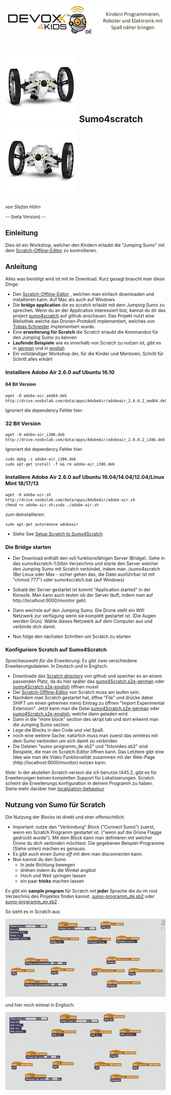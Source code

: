 ![Devoxx4Kids](./logo.jpg)


# ![Devoxx4Kids](./jumping-sumo.jpg)  Sumo4scratch  ![Devoxx4Kids](./jumping-sumo-flipped.jpg)
*von Stefan Höhn*

-- (beta Version) --

[Tobias Schneider]: https://github.com/derTobsch
[Scratch-Offline-Editor]: https://scratch.mit.edu/scratch2download/
[Jumping Sumo Drone]: http://www.parrot.com/usa/products/jumping-sumo/
[Parrot]: http://www.parrot.com/
[sumo4scratch]: https://github.com/Devoxx4KidsDE/sumo4scratch

## Einleitung

Dies ist ein Workshop, welcher den Kindern erlaubt die "Jumping Sumo" mit dem [Scratch-Offline-Editor] zu kontrollieren.

## Anleitung

Alles was benötigt wird ist mit im Download. Kurz gesagt braucht man diese Dinge:

* Den [Scratch-Offline-Editor] , welchen man einfach downloaden und installieren kann. Auf Mac als auch auf Windows
* Die **bridge application** die es scratch erlaubt mit dem Jumping Sumo zu sprechen. Wenn du an der Application interessiert bist, kannst du dir das project [sumo4scratch] auf 
 github anschauen. Das Projekt nutzt eine Bibliothek welche das Dronen-Protokoll
 implementiert, welches von [Tobias Schneider] implementiert wurde.
* Eine **erweiterung für Scratch** die Scratch erlaubt die Kommandos für den Jumping Sumo
  zu kennen
* **Laufende Beispiele** wie es innerhalb von Scratch zu nutzen ist, gibt es in [german](./Scratch/de/sumo-programm.sb2) und in [english](./Scratch/en/sumo-programm.sb2)
* Ein vollständiger Workshop der, für die Kinder und Mentoren, Schritt für Schritt alles 
  erklärt

### Installiere Adobe Air 2.6.0 auf Ubuntu 16.10

#### 64 Bit Version
```
wget -O adobe-air_amd64.deb http://drive.noobslab.com/data/apps/AdobeAir/adobeair_2.6.0.2_amd64.deb
```
Ignoriert die dependency Fehler hier:  

### 32 Bit Version
```
wget -O adobe-air_i386.deb http://drive.noobslab.com/data/apps/AdobeAir/adobeair_2.6.0.2_i386.deb
```
Ignoriert die dependency Fehler hier: 
```
sudo dpkg -i adobe-air_i386.deb
sudo apt-get install -f && rm adobe-air_i386.deb
```

### Installiere Adobe Air 2.6.0 auf Ubuntu 16.04/14.04/12.04/Linux Mint 18/17/13
```
wget -O adobe-air.sh http://drive.noobslab.com/data/apps/AdobeAir/adobe-air.sh
chmod +x adobe-air.sh;sudo ./adobe-air.sh
```
zum deinstallieren: 
```
sudo apt-get autoremove adobeair
```
* Siehe See [Setup Scratch to Sumo4Scratch](https://github.com/Devoxx4KidsDE/workshop-jumping-sumo-4-scratch#setup-scratch-to-sumo4scratch)

### Die Bridge starten

* Der Download enthält den voll funktionsfähigen Server (Bridge). Gehe in das 
  sumo4scratch-1.0/bin Verzeichnis und starte den Server welcher den Jumping Sumo mit 
  Scratch verbindet, indem man ./sumo4scratch (Bei Linux oder Max - sicher gehen das,
  die Datei ausführbar ist mit "chmod 777") oder sumo4scratch.bat (auf Windows)

* Sobald der Server gestartet ist kommt "Application started" in der Konsole. Man kann
  auch testen ob der Server läuft, indem man auf http://localhost:9000/monitor geht.
  
* Dann wechsle auf den Jumping Sumo. Die Drone stellt ein Wifi Netzwerk zur verfügung wenn  sie komplett gestartet ist. (Die Augen werden Grün). Wähle dieses Netzwerk auf dem
  Computer aus und verbinde dich damit.

* Nun folge den nächsten Schritten um Scratch zu starten

### Konfiguriere Scratch auf Sumo4Scratch

*Sprachauswahl für die Erweiterung*: Es gibt zwei verschiedene Erweiterungsdateien. In 
 Deutsch und in Englisch.

[sumo4Scratch.s2e-german]:  https://github.com/Devoxx4KidsDE/sumo4scratch/tree/master/Scratch/de/sumo4Scratch_de.s2e
[sumo4Scratch.s2e-english]: https://github.com/Devoxx4KidsDE/sumo4scratch/tree/master/Scratch/en/sumo4Scratch_en.s2e
[Scratch directory]:  https://github.com/Devoxx4KidsDE/sumo4scratch/tree/master/Scratch/

* Downloade das [Scratch directory] von github und speicher es an einem passenden Platz, 
  da du hier später das [sumo4Scratch.s2e-german] oder [sumo4Scratch.s2e-english] öffnen 
  musst
* Der [Scratch-Offline-Editor] von Scratch muss am laufen sein.
* Nachdem man Scratch gestartet hat, öffne "File" und drücke dabei *SHIFT* um einen 
  geheimen menü Eintrag zu öffnen "Import Experimental Extension". Jetzt kann man die 
  Datei [sumo4Scratch.s2e-german] oder [sumo4Scratch.s2e-english], welche dann geladen
  wird.
* Dann in die "more block" section des skript tab und dort erkennt man die Jumping Sumo 
  section.
* Lege die Blocks in den Code und viel Spaß.
* noch eine weitere Sache: natürlich muss man zuerst das wireless mit dem Sumo verbinden
  um sich damit zu verbinden
* Die Dateien "sumo-programm_de.sb2" und "fotovideo.sb2" sind Beispiele, die man im 
  Scratch-Editor öffnen kann. Das Letztere gibt eine Idee wie man die Video Funktionalität  zusammen mit der Web-Page (http://localhost:9000/monitor) nutzen kann.

[localization-behaviour]: https://scratch.mit.edu/discuss/topic/191003/
*Note:* In der akutellen Scratch version die ich benutze (445.2, gibt es für Erweiterungen keinen kompletten Support für Lokalisierungen. Scratch scheint die Erweiterungs 
 konfiguration in deinem Programm zu haben. Siehe mehr darüber hier [localization-behaviour]

## Nutzung von Sumo für Scratch

Die Nutzung der Blocks ist direkt und eher offensichtlich. 

* Important: nutze den "Verbindung" Block ("Connect Sumo") zuerst, wenn ein Scratch 
  Programm gestartet ist. ("wenn auf die Grüne Flagge gedrückt wurde").
  Mit dem Block kann man definieren mit welcher Drone du dich verbinden möchtest.
  Die gegebenen Beispiel-Programme (Siehe unten) machen es genauso.
* Es gibt auch einen *Sumo off* mit dem man disconnecten kann. 
* Nun kannst du den Sumo
    * In jede Richtung bewegen
    * drehen indem du die Winkel angibst
    * Hoch und Weit springen lassen
    * ein paar __tricks__ machen lassen
     

[sumo-programm_de.sb2]: https://github.com/Devoxx4KidsDE/sumo4scratch/tree/master/Scratch/de/sumo-programm.sb2
[sumo-programm_en.sb2]: https://github.com/Devoxx4KidsDE/sumo4scratch/tree/master/Scratch/en/sumo-programm.sb2

Es gibt ein __sample program__  für Scratch mit __jeder__ Sprache die du im root 
Verzeichnis des Projektes finden kannst. [sumo-programm_de.sb2] oder [sumo-programm_en.sb2] .

So sieht es in Scratch aus: 

![German Sample](./scratch-sample_de.jpg)

und hier noch einmal in Englisch: 


![English Sample](./scratch-sample_en.jpg)
